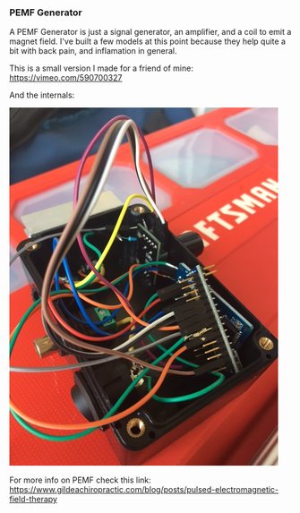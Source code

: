 ### PEMF Generator

A PEMF Generator is just a signal generator, an amplifier, and a coil to emit a magnet field. I've built a few models at this point because they help quite a bit with back pain, and inflamation in general.  

This is a small version I made for a friend of mine:
https://vimeo.com/590700327

And the internals:

![Small version](IMG_6434.JPG)



For more info on PEMF check this link:
https://www.gildeachiropractic.com/blog/posts/pulsed-electromagnetic-field-therapy
